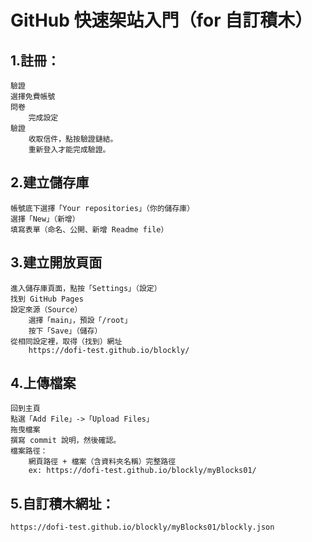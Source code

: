 # GitHub 快速架站入門（for 自訂積木）

## 1.註冊：
	驗證
	選擇免費帳號
	問卷
		完成設定
	驗證
		收取信件，點按驗證鏈結。
		重新登入才能完成驗證。

## 2.建立儲存庫
	帳號底下選擇「Your repositories」（你的儲存庫）
	選擇「New」（新增）
	填寫表單（命名、公開、新增 Readme file）

## 3.建立開放頁面
	進入儲存庫頁面，點按「Settings」（設定）
	找到 GitHub Pages
	設定來源（Source）
		選擇「main」，預設「/root」
		按下「Save」（儲存）
	從相同設定裡，取得（找到）網址
		https://dofi-test.github.io/blockly/

## 4.上傳檔案
	回到主頁
	點選「Add File」->「Upload Files」
	拖曳檔案
	撰寫 commit 說明，然後確認。
	檔案路徑：
		網頁路徑 + 檔案（含資料夾名稱）完整路徑
		ex: https://dofi-test.github.io/blockly/myBlocks01/

## 5.自訂積木網址：
	https://dofi-test.github.io/blockly/myBlocks01/blockly.json 
